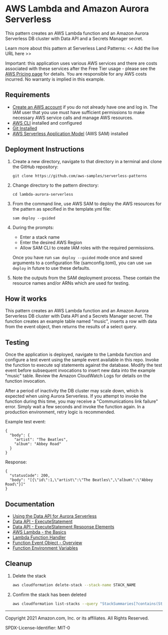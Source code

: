# AWS Lambda and Amazon Aurora Serverless

This pattern creates an AWS Lambda function and an Amazon Aurora Serverless DB cluster with Data API and a Secrets Manager secret.

Learn more about this pattern at Serverless Land Patterns: << Add the live URL here >>

Important: this application uses various AWS services and there are costs associated with these services after the Free Tier usage - please see the [AWS Pricing page](https://aws.amazon.com/pricing/) for details. You are responsible for any AWS costs incurred. No warranty is implied in this example.

## Requirements

* [Create an AWS account](https://portal.aws.amazon.com/gp/aws/developer/registration/index.html) if you do not already have one and log in. The IAM user that you use must have sufficient permissions to make necessary AWS service calls and manage AWS resources.
* [AWS CLI](https://docs.aws.amazon.com/cli/latest/userguide/install-cliv2.html) installed and configured
* [Git Installed](https://git-scm.com/book/en/v2/Getting-Started-Installing-Git)
* [AWS Serverless Application Model](https://docs.aws.amazon.com/serverless-application-model/latest/developerguide/serverless-sam-cli-install.html) (AWS SAM) installed

## Deployment Instructions

1. Create a new directory, navigate to that directory in a terminal and clone the GitHub repository:
    ```
    git clone https://github.com/aws-samples/serverless-patterns
    ```
1. Change directory to the pattern directory:
    ```
    cd lambda-aurora-serverless
    ```
1. From the command line, use AWS SAM to deploy the AWS resources for the pattern as specified in the template.yml file:
    ```
    sam deploy --guided
    ```
1. During the prompts:
    * Enter a stack name
    * Enter the desired AWS Region
    * Allow SAM CLI to create IAM roles with the required permissions.

    Once you have run `sam deploy --guided` mode once and saved arguments to a configuration file (samconfig.toml), you can use `sam deploy` in future to use these defaults.

1. Note the outputs from the SAM deployment process. These contain the resource names and/or ARNs which are used for testing.

## How it works

This pattern creates an AWS Lambda function and an Amazon Aurora Serverless DB cluster with Data API and a Secrets Manager secret. The function creates an example table named "music", inserts a row with data from the event object, then returns the results of a select query.

## Testing

Once the application is deployed, navigate to the Lambda function and configure a test event using the sample event available in this repo. Invoke the function to execute sql statements against the database. Modify the test event before subsequent invocations to insert new data into the example "music" table. Review the Amazon CloudWatch Logs for details on the function invocation.

After a period of inactivity the DB cluster may scale down, which is expected when using Aurora Serverless. If you attempt to invoke the function during this time, you may receive a "Communications link failure" error. Simply wait a few seconds and invoke the function again. In a production environment, retry logic is recommended.

Example test event:
```
{
  "body": {
    "artist": "The Beatles",
    "album": "Abbey Road"
  }
}
```

Response:
```
{
  "statusCode": 200,
  "body": "[{\"id\":1,\"artist\":\"The Beatles\",\"album\":\"Abbey Road\"}]"
}
```

## Documentation
- [Using the Data API for Aurora Serverless](https://docs.aws.amazon.com/AmazonRDS/latest/AuroraUserGuide/data-api.html)
- [Data API - ExecuteStatement](https://docs.aws.amazon.com/rdsdataservice/latest/APIReference/API_ExecuteStatement.html)
- [Data API - ExecuteStatement Response Elements](https://docs.aws.amazon.com/rdsdataservice/latest/APIReference/API_ExecuteStatement.html#API_ExecuteStatement_ResponseElements)
- [AWS Lambda - the Basics](https://docs.aws.amazon.com/whitepapers/latest/serverless-architectures-lambda/aws-lambdathe-basics.html)
- [Lambda Function Handler](https://docs.aws.amazon.com/whitepapers/latest/serverless-architectures-lambda/the-handler.html)
- [Function Event Object - Overview](https://docs.aws.amazon.com/whitepapers/latest/serverless-architectures-lambda/the-event-object.html)
- [Function Environment Variables](https://docs.aws.amazon.com/lambda/latest/dg/configuration-envvars.html)

## Cleanup

1. Delete the stack
    ```bash
    aws cloudformation delete-stack --stack-name STACK_NAME
    ```
1. Confirm the stack has been deleted
    ```bash
    aws cloudformation list-stacks --query "StackSummaries[?contains(StackName,'STACK_NAME')].StackStatus"
    ```
----
Copyright 2021 Amazon.com, Inc. or its affiliates. All Rights Reserved.

SPDX-License-Identifier: MIT-0
